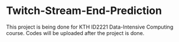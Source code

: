 # Twitch-Stream-End-Prediction
This project is being done for KTH ID2221 Data-Intensive Computing course. Codes will be uploaded after the project is done.
